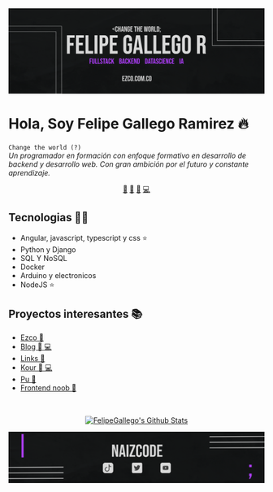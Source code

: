
<img src="https://github.com/felipegallegoramirez/felipegallegoramirez/blob/main/misc/banner.png">

# Hola, Soy Felipe Gallego Ramirez 🔥
`Change the world (?)`<br><em> Un programador en formación con enfoque formativo en desarrollo de backend y desarrollo web. Con gran ambición por el futuro y constante aprendizaje.</em>


<p align="center">
<a href="https://github.com/felipegallegoramirez/felipegallegoramirez/blob/master/ai.md">🤖</a>
<a href="https://github.com/felipegallegoramirez/felipegallegoramirez/blob/master/frontend.md">👀</a>
<a href="https://github.com/felipegallegoramirez/felipegallegoramirez/blob/master/datascience.md">📙</a>
<a href="https://github.com/felipegallegoramirez/felipegallegoramirez/blob/master/backend.md">💻</a>
</p>


## Tecnologias 👨‍💻
- Angular, javascript, typescript y css ⭐
- Python y Django
- SQL Y NoSQL
- Docker
- Arduino y electronicos
- NodeJS ⭐


## Proyectos interesantes 📚
- [Ezco  👀](https://github.com/felipegallegoramirez/Ezco) 
- [Blog  👀 💻](https://github.com/felipegallegoramirez/Blog) 
- [Links  👀](https://github.com/felipegallegoramirez/Links) 
- [Kour  👀 💻](https://github.com/felipegallegoramirez/kour) 
- [Pu  👀](https://github.com/felipegallegoramirez/PU) 
- [Frontend noob  👀](https://github.com/felipegallegoramirez/Frontend-Noob) 



<br>

<p align="center">
<a href="#user-30538313-pinned-items-reorder-form">
<img align="center" src="https://github-readme-stats-eight-theta.vercel.app/api?username=felipegallegoramirez&show_icons=true&theme=algolia&include_all_commits=true&count_private=true" alt="FelipeGallego's Github Stats"/>
</a>
</p>

<img src="https://github.com/felipegallegoramirez/felipegallegoramirez/blob/main/misc/footer.png">